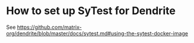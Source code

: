# How to set up SyTest for Dendrite

See https://github.com/matrix-org/dendrite/blob/master/docs/sytest.md#using-the-sytest-docker-image
